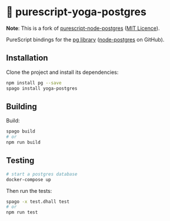 # 💾 purescript-yoga-postgres

**Note**: This is a fork of [purescript-node-postgres](https://github.com/epost/purescript-node-postgres) ([MIT Licence](./LICENSE/purescript-node-postgress.LICENSE)).


PureScript bindings for the [pg library](https://www.npmjs.org/package/pg) ([node-postgres](https://github.com/brianc/node-postgres) on GitHub).

## Installation

Clone the project and install its dependencies:

```bash
npm install pg --save
spago install yoga-postgres
```

## Building

Build:

```bash
spago build
# or
npm run build
```

## Testing

```bash
# start a postgres database
docker-compose up
```
Then run the tests:
```bash
spago -x test.dhall test
# or
npm run test
```
